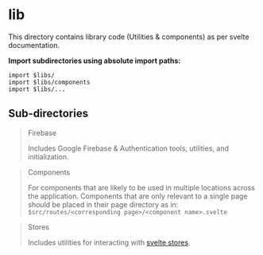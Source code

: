 # lib

This directory contains library code (Utilities & components) as per svelte documentation.

**Import subdirectories using absolute import paths:**

```
import $libs/
import $libs/components
import $libs/...
```

## Sub-directories

> Firebase
>
> Includes Google Firebase & Authentication tools, utilities, and initialization.

> Components
>
> For components that are likely to be used in multiple locations across the application. Components that are only relevant to a single page should be placed in their page directory as in: `$src/routes/<corresponding page>/<component name>.svelte`

> Stores
>
> Includes utilities for interacting with <a href='https://svelte.dev/docs/svelte-store'>svelte stores</a>.
